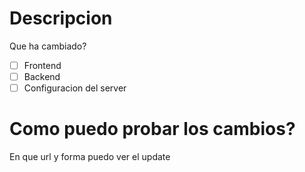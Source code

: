 # Descripcion 
Que ha cambiado?

- [ ] Frontend
- [ ] Backend
- [ ] Configuracion del server

# Como puedo probar los cambios?
En que url y forma puedo ver el update
